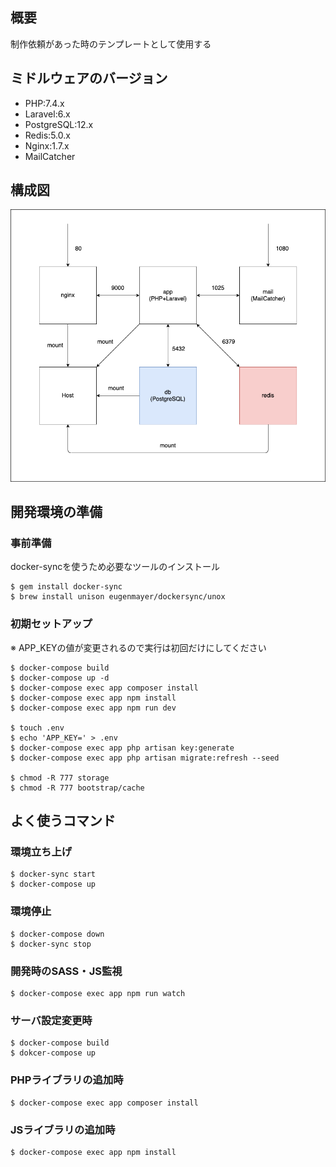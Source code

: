## 概要
制作依頼があった時のテンプレートとして使用する
 
## ミドルウェアのバージョン
- PHP:7.4.x
- Laravel:6.x
- PostgreSQL:12.x
- Redis:5.0.x
- Nginx:1.7.x
- MailCatcher

## 構成図
![structure](./.doc/images/structure.png)

## 開発環境の準備
### 事前準備
docker-syncを使うため必要なツールのインストール
```
$ gem install docker-sync
$ brew install unison eugenmayer/dockersync/unox
```

### 初期セットアップ
※ APP_KEYの値が変更されるので実行は初回だけにしてください
```
$ docker-compose build
$ docker-compose up -d
$ docker-compose exec app composer install
$ docker-compose exec app npm install
$ docker-compose exec app npm run dev

$ touch .env
$ echo 'APP_KEY=' > .env
$ docker-compose exec app php artisan key:generate
$ docker-compose exec app php artisan migrate:refresh --seed

$ chmod -R 777 storage
$ chmod -R 777 bootstrap/cache
```

## よく使うコマンド
### 環境立ち上げ
```
$ docker-sync start
$ docker-compose up
```

### 環境停止
```
$ docker-compose down
$ docker-sync stop
```

### 開発時のSASS・JS監視
```
$ docker-compose exec app npm run watch
```

### サーバ設定変更時
```
$ docker-compose build
$ dokcer-compose up
```

### PHPライブラリの追加時
```
$ docker-compose exec app composer install
```

### JSライブラリの追加時
```
$ docker-compose exec app npm install
```

